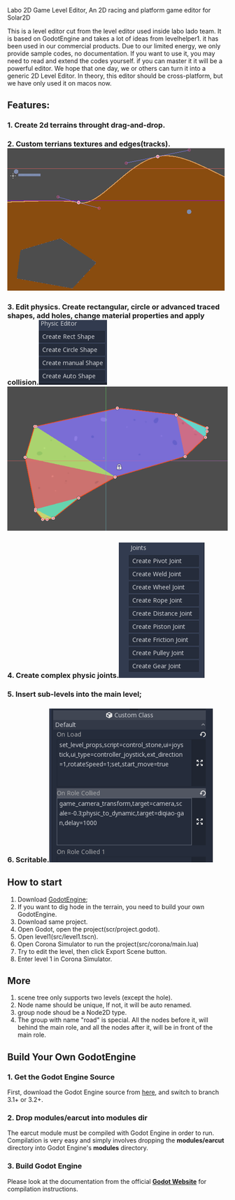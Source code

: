 Labo 2D Game Level Editor, An 2D racing and platform game editor for Solar2D

This is a level editor cut from the level editor used inside labo lado team. It is based on GodotEngine and takes a lot of ideas from levelhelper1. it has been used in our commercial products. Due to our limited energy, we only provide sample codes, no documentation. If you want to  use it, you may need to read and extend the codes yourself. if you can master it it will be a powerful editor. We hope that one day, we or others can turn it into a generic 2D Level Editor. In theory, this editor should be cross-platform, but we have only used it on macos now.


## Features:
### 1. Create 2d terrains throught drag-and-drop. 
### 2. Custom terrians textures and edges(tracks).![1](doc/images/1.png)

### 3. Edit physics. Create rectangular, circle or advanced traced shapes, add holes, change material properties and apply collision.![3](doc/images/3-0.png) ![3](doc/images/3-1.png)

### 4. Create complex physic joints.![3](doc/images/4.png)
### 5. Insert sub-levels into the main level;
### 6. Scritable.![6](doc/images/6.png)
 
## How to start
1. Download [GodotEngine](https://godotengine.org/);
2. If you want to dig hode in the terrain, you need to build your own GodotEngine.
3. Download same project.
4. Open Godot, open the project(scr/project.godot).
5. Open level1(src/level1.tscn).
6. Open Corona Simulator to run the project(src/corona/main.lua)
7. Try to edit the level, then click Export Scene button.
8. Enter level 1 in Corona Simulator.

## More
1. scene tree only supports two levels (except the hole).
2. Node name should be unique, If not, it will be auto renamed.
3. group node shoud be a Node2D type.
4. The group with name "road" is special. All the nodes before it, will behind the main role, and all the nodes after it, will  be in front of the main role.
 



## Build Your Own GodotEngine

### 1. Get the Godot Engine Source
First, download the Godot Engine source from [here](https://github.com/godotengine/godot), and switch to branch 3.1+ or 3.2+.

### 2. Drop modules/earcut into modules dir
The earcut module must be compiled with Godot Engine in order to run. Compilation is very easy and simply involves dropping the **modules/earcut** directory into Godot Engine's **modules** directory.

### 3. Build Godot Engine
Please look at the documentation from the official [**Godot Website**](http://docs.godotengine.org/en/latest/reference/_compiling.html) for compilation instructions.


